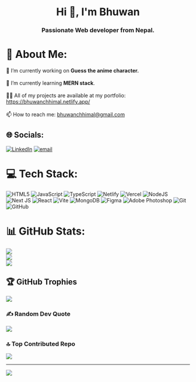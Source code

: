 <h1 align="center">Hi 👋, I'm Bhuwan</h1>
<h3 align="center">Passionate Web developer from Nepal.</h3>

# 💫 About Me:
 🔭 I’m currently working on <strong>Guess the anime character.</strong><br><br>🌱 I’m currently learning <strong> MERN stack</strong>.<br><br>👨‍💻 All of my projects are available at my portfolio: https://bhuwanchhimal.netlify.app/<br><br>📫 How to reach me: bhuwanchhimal@gmail.com


## 🌐 Socials:
[![LinkedIn](https://img.shields.io/badge/LinkedIn-%230077B5.svg?logo=linkedin&logoColor=white)](https://linkedin.com/in/bhuwanchhimal) [![email](https://img.shields.io/badge/Email-D14836?logo=gmail&logoColor=white)](mailto:bhuwanchhimal@gmail.com) 

# 💻 Tech Stack:
![HTML5](https://img.shields.io/badge/html5-%23E34F26.svg?style=for-the-badge&logo=html5&logoColor=white) ![JavaScript](https://img.shields.io/badge/javascript-%23323330.svg?style=for-the-badge&logo=javascript&logoColor=%23F7DF1E) ![TypeScript](https://img.shields.io/badge/typescript-%23007ACC.svg?style=for-the-badge&logo=typescript&logoColor=white) ![Netlify](https://img.shields.io/badge/netlify-%23000000.svg?style=for-the-badge&logo=netlify&logoColor=#00C7B7) ![Vercel](https://img.shields.io/badge/vercel-%23000000.svg?style=for-the-badge&logo=vercel&logoColor=white) ![NodeJS](https://img.shields.io/badge/node.js-6DA55F?style=for-the-badge&logo=node.js&logoColor=white) ![Next JS](https://img.shields.io/badge/Next-black?style=for-the-badge&logo=next.js&logoColor=white) ![React](https://img.shields.io/badge/react-%2320232a.svg?style=for-the-badge&logo=react&logoColor=%2361DAFB) ![Vite](https://img.shields.io/badge/vite-%23646CFF.svg?style=for-the-badge&logo=vite&logoColor=white) ![MongoDB](https://img.shields.io/badge/MongoDB-%234ea94b.svg?style=for-the-badge&logo=mongodb&logoColor=white) ![Figma](https://img.shields.io/badge/figma-%23F24E1E.svg?style=for-the-badge&logo=figma&logoColor=white) ![Adobe Photoshop](https://img.shields.io/badge/adobe%20photoshop-%2331A8FF.svg?style=for-the-badge&logo=adobe%20photoshop&logoColor=white) ![Git](https://img.shields.io/badge/git-%23F05033.svg?style=for-the-badge&logo=git&logoColor=white) ![GitHub](https://img.shields.io/badge/github-%23121011.svg?style=for-the-badge&logo=github&logoColor=white)
# 📊 GitHub Stats:
![](https://github-readme-stats.vercel.app/api?username=BhuwanChhimal&theme=github_dark&hide_border=false&include_all_commits=false&count_private=false)<br/>
![](https://github-readme-streak-stats.herokuapp.com/?user=BhuwanChhimal&theme=github_dark&hide_border=false)<br/>
![](https://github-readme-stats.vercel.app/api/top-langs/?username=BhuwanChhimal&theme=github_dark&hide_border=false&include_all_commits=false&count_private=false&layout=compact)

## 🏆 GitHub Trophies
![](https://github-profile-trophy.vercel.app/?username=BhuwanChhimal&theme=tokyonight&no-frame=false&no-bg=true&margin-w=4)

### ✍️ Random Dev Quote
![](https://quotes-github-readme.vercel.app/api?type=horizontal&theme=tokyonight)

### 🔝 Top Contributed Repo
![](https://github-contributor-stats.vercel.app/api?username=BhuwanChhimal&limit=5&theme=dark&combine_all_yearly_contributions=true)

---
[![](https://visitcount.itsvg.in/api?id=BhuwanChhimal&icon=0&color=1)](https://visitcount.itsvg.in)

<!-- Proudly created with GPRM ( https://gprm.itsvg.in ) -->
